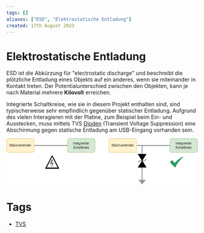 ```yaml
---
tags: []
aliases: ["ESD", "Elektrostatische Entladung"]
created: 17th August 2023
---
```


# Elektrostatische Entladung

ESD ist die Abkürzung für "electrostatic discharge" und beschreibt die plötzliche Entladung eines Objekts auf ein anderes, wenn sie miteinander in Kontakt treten. Der Potentialunterschied zwischen den Objekten, kann je nach Material mehrere **Kilovolt** erreichen.

Integrierte Schaltkreise, wie sie in diesem Projekt enthalten sind, sind typischerweise sehr empfindlich gegenüber statischer Entladung. Aufgrund des vielen Interagieren mit der Platine, zum Beispiel beim Ein- und Ausstecken, muss mittels TVS [Dioden](Dioden.md) (Transient Voltage Suppression) eine Abschirmung gegen statische Entladung am USB-Eingang vorhanden sein.

![](../digital-technik/assets/ESD-Connector.png)

# Tags
- [TVS](TVS-Diode.md)